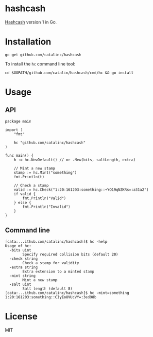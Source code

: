 # hashcash

[Hashcash](https://en.wikipedia.org/wiki/Hashcash) version 1 in Go.

# Installation

`go get github.com/catalinc/hashcash`

To install the `hc` command line tool:

`cd $GOPATH/github.com/catalin/hashcash/cmd/hc && go install`

# Usage

## API

```
package main

import (
    "fmt"

    hc "github.com/catalinc/hashcash"
) 
 
func main() {
    h := hc.NewDefault() // or .New(bits, saltLength, extra)
    
    // Mint a new stamp
    stamp := hc.Mint("something")
    fmt.Println(t)

    // Check a stamp
    valid := hc.Check("1:20:161203:something::+YO19qNZKRs=:a31a2")
    if valid {
        fmt.Println("Valid")
    } else {
        fmt.Println("Invalid")
    }
}
```

## Command line

```
[cata:...ithub.com/catalinc/hashcash]$ hc -help 
Usage of hc:
  -bits uint
    	Specify required collision bits (default 20)
  -check string
    	Check a stamp for validity
  -extra string
    	Extra extension to a minted stamp
  -mint string
    	Mint a new stamp
  -salt uint
    	Salt length (default 8)
[cata:...ithub.com/catalinc/hashcash]$ hc -mint=something
1:20:161203:something::CIyEo8VUcVY=:3ed98b
```

# License

MIT

